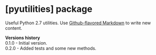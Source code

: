 # [pyutilities] package

Useful Python 2.7 utilities. Use
[Github-flavored Markdown](https://guides.github.com/features/mastering-markdown/)
to write new content.

**Versions history**  
0.1.0 - Initial version.  
0.2.0 - Added tests and some new methods.
